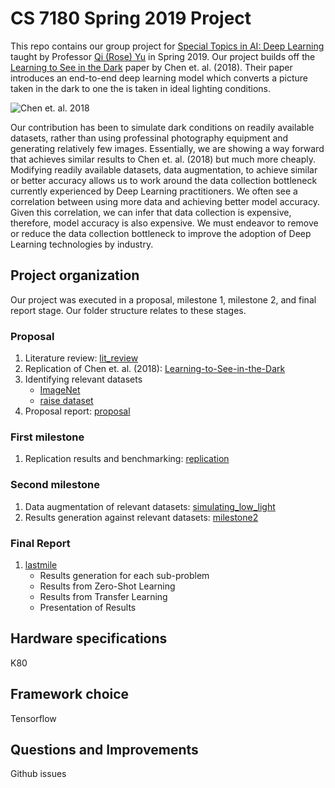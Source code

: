 # CS 7180 Spring 2019 Project

This repo contains our group project for [Special Topics in AI: Deep Learning](https://sites.google.com/view/cs-7180-spring-2019/home) taught by Professor [Qi (Rose) Yu](http://roseyu.com/)
in Spring 2019. Our project builds off the [Learning to See in the Dark](http://cchen156.web.engr.illinois.edu/SID.html) paper by Chen et. al. (2018). Their paper introduces an end-to-end
deep learning model which converts a picture taken in the dark to one the is taken in ideal
lighting conditions.

![Chen et. al. 2018](https://github.com/tbonza/CS7180/blob/master/imgs/fig1.png "Results from Chen et. al. 2018")

Our contribution has been to simulate dark conditions on readily available datasets,
rather than using professinal photography equipment and generating relatively few images.
Essentially, we are showing a way forward that achieves similar results to Chen et. al. (2018)
but much more cheaply. Modifying readily available datasets, data augmentation, to achieve
similar or better accuracy allows us to work around the data collection bottleneck currently
experienced by Deep Learning practitioners. We often see a correlation between using more
data and achieving better model accuracy. Given this correlation, we can infer that data 
collection is expensive, therefore, model accuracy is also expensive. We must endeavor to
remove or reduce the data collection bottleneck to improve the adoption of Deep Learning
technologies by industry.

## Project organization

Our project was executed in a proposal, milestone 1, milestone 2, and final report
stage. Our folder structure relates to these stages.

### Proposal

1. Literature review: [lit_review](https://github.com/tbonza/CS7180/tree/master/lit_review)
1. Replication of Chen et. al. (2018): [Learning-to-See-in-the-Dark](https://github.com/cchen156/Learning-to-See-in-the-Dark/tree/f41b54543e908469f84f385da772a4c68538248b)
1. Identifying relevant datasets
   * [ImageNet](https://github.com/tbonza/CS7180/tree/master/ImageNet)
   * [raise dataset](https://github.com/tbonza/CS7180/tree/master/raise%20dataset)
1. Proposal report: [proposal](https://github.com/tbonza/CS7180/tree/master/proposal)
   
### First milestone

1. Replication results and benchmarking: [replication](https://github.com/tbonza/CS7180/tree/master/replication)

### Second milestone

1. Data augmentation of relevant datasets: [simulating_low_light](https://github.com/tbonza/CS7180/tree/master/simulating_low_light)
1. Results generation against relevant datasets: [milestone2](https://github.com/tbonza/CS7180/tree/master/milestone2)

### Final Report

1. [lastmile](https://github.com/tbonza/CS7180/tree/master/lastmile)
	* Results generation for each sub-problem
	* Results from Zero-Shot Learning
	* Results from Transfer Learning
	* Presentation of Results
	
## Hardware specifications

K80

## Framework choice

Tensorflow

## Questions and Improvements


Github issues
